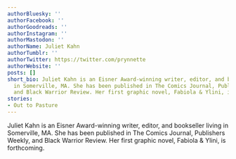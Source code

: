 ```yaml
---
authorBluesky: ''
authorFacebook: ''
authorGoodreads: ''
authorInstagram: ''
authorMastodon: ''
authorName: Juliet Kahn
authorTumblr: ''
authorTwitter: https://twitter.com/prynnette
authorWebsite: ''
posts: []
short_bio: Juliet Kahn is an Eisner Award-winning writer, editor, and bookseller living
  in Somerville, MA. She has been published in The Comics Journal, Publishers Weekly,
  and Black Warrior Review. Her first graphic novel, Fabiola & Ylini, is forthcoming.
stories:
- Out to Pasture
---
```


Juliet Kahn is an Eisner Award-winning writer, editor, and bookseller living in Somerville, MA. She has been published in The Comics Journal, Publishers Weekly, and Black Warrior Review. Her first graphic novel, Fabiola & Ylini, is forthcoming.